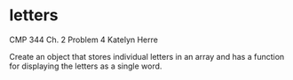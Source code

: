 # letters
CMP 344 Ch. 2 Problem 4 Katelyn Herre

Create an object that stores individual letters in an array and has a function for displaying the letters as a single word.

